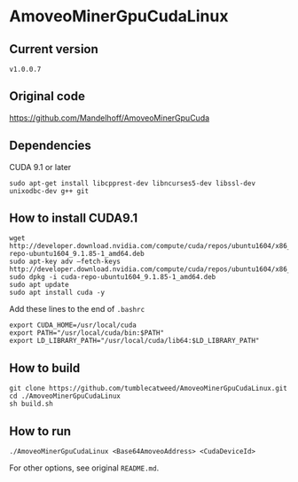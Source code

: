 # AmoveoMinerGpuCudaLinux

## Current version

`v1.0.0.7`

## Original code

https://github.com/Mandelhoff/AmoveoMinerGpuCuda

## Dependencies

CUDA 9.1 or later

```
sudo apt-get install libcpprest-dev libncurses5-dev libssl-dev unixodbc-dev g++ git
```

## How to install CUDA9.1

```
wget http://developer.download.nvidia.com/compute/cuda/repos/ubuntu1604/x86_64/cuda-repo-ubuntu1604_9.1.85-1_amd64.deb
sudo apt-key adv —fetch-keys http://developer.download.nvidia.com/compute/cuda/repos/ubuntu1604/x86_64/7fa2af80.pub
sudo dpkg -i cuda-repo-ubuntu1604_9.1.85-1_amd64.deb
sudo apt update
sudo apt install cuda -y
```

Add these lines to the end of `.bashrc`

```
export CUDA_HOME=/usr/local/cuda
export PATH="/usr/local/cuda/bin:$PATH"
export LD_LIBRARY_PATH="/usr/local/cuda/lib64:$LD_LIBRARY_PATH"
```

## How to build

```
git clone https://github.com/tumblecatweed/AmoveoMinerGpuCudaLinux.git
cd ./AmoveoMinerGpuCudaLinux
sh build.sh
```

## How to run

```
./AmoveoMinerGpuCudaLinux <Base64AmoveoAddress> <CudaDeviceId>
```

For other options, see original `README.md`.
